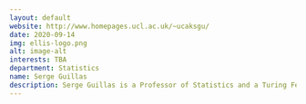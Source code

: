 ```yaml
---
layout: default
website: http://www.homepages.ucl.ac.uk/~ucaksgu/
date: 2020-09-14
img: ellis-logo.png
alt: image-alt
interests: TBA
department: Statistics
name: Serge Guillas
description: Serge Guillas is a Professor of Statistics and a Turing Fellow. He is PI of the "Uncertainty Quantification of multi-scale and multi-physics computer models&#58 Applications to hazard and climate models" with Oxford, Warwick and Exeter, and of “Uncertainty Quantification for tsunamis” (EPSRC HPC), and “Real-Time Advanced Data assimilation for Digital Simulation of Numerical Twins on HPC” 2019-2020 with Leeds, Cambridge, and RIKEN. He founded UQ interest group at ATI. He holds invited professorships and fellowships in the USA, France, and Japan, elected Vice-Chair of SIAM UQ (2015-2016), the leading UQ society. He is Associate Editor of the International Journal for Uncertainty Quantification. His articles are number 1 and 3 most read in SIAM/ASA Journal on Uncertainty Quantification, the flagship journal in UQ. He is the UK Chair of the Uncertainty Working Group of the COST action “Accelerating global science in tsunami hazard and risk analysis” (2019-23, 25 countries). He is project lead, 2019-22 if “Future Indonesian Tsunamis&#58 Towards End-to-end Risk quantification”, funded by three foundations. He currently supervises 5 PhD students and two postdocs. 
---
```

